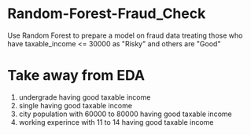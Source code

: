 # Random-Forest-Fraud_Check
Use Random Forest to prepare a model on fraud data treating those who have taxable_income <= 30000 as "Risky" and others are "Good"

# Take away from EDA
1. undergrade having good taxable income
2. single having good taxable income 
3. city population with 60000 to 80000 having good taxable income
4. working experince with 11 to 14 having good taxable income

